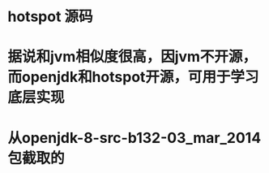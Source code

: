# hotspot 源码
# 据说和jvm相似度很高，因jvm不开源，而openjdk和hotspot开源，可用于学习底层实现
# 从openjdk-8-src-b132-03_mar_2014包截取的
